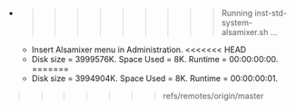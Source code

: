 * >>>>>>>>> Running inst-std-system-alsamixer.sh ...
  * Insert Alsamixer menu in Administration.
<<<<<<< HEAD
  * Disk size = 3999576K. Space Used = 8K. Runtime = 00:00:00:00.
=======
  * Disk size = 3994904K. Space Used = 8K. Runtime = 00:00:00:01.
>>>>>>> refs/remotes/origin/master
